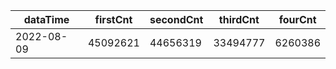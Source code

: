 |dataTime|firstCnt|secondCnt|thirdCnt|fourCnt|
|-|-|-|-|-|
|2022-08-09|45092621|44656319|33494777|6260386|